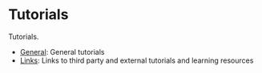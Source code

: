 # Tutorials

Tutorials.

- [General](./general/index.md): General tutorials
- [Links](./links/index.md): Links to third party and external tutorials and learning resources
